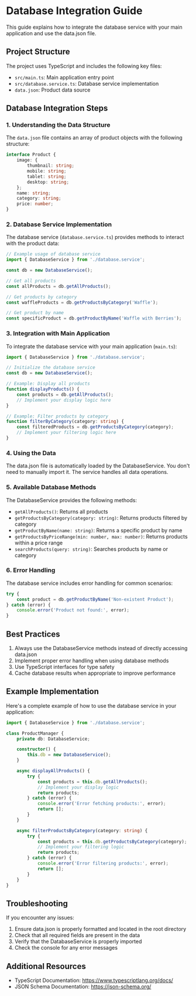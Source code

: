 # Database Integration Guide

This guide explains how to integrate the database service with your main application and use the data.json file.

## Project Structure

The project uses TypeScript and includes the following key files:
- `src/main.ts`: Main application entry point
- `src/database.service.ts`: Database service implementation
- `data.json`: Product data source

## Database Integration Steps

### 1. Understanding the Data Structure

The `data.json` file contains an array of product objects with the following structure:

```typescript
interface Product {
    image: {
        thumbnail: string;
        mobile: string;
        tablet: string;
        desktop: string;
    };
    name: string;
    category: string;
    price: number;
}
```

### 2. Database Service Implementation

The database service (`database.service.ts`) provides methods to interact with the product data:

```typescript
// Example usage of database service
import { DatabaseService } from './database.service';

const db = new DatabaseService();

// Get all products
const allProducts = db.getAllProducts();

// Get products by category
const waffleProducts = db.getProductsByCategory('Waffle');

// Get product by name
const specificProduct = db.getProductByName('Waffle with Berries');
```

### 3. Integration with Main Application

To integrate the database service with your main application (`main.ts`):

```typescript
import { DatabaseService } from './database.service';

// Initialize the database service
const db = new DatabaseService();

// Example: Display all products
function displayProducts() {
    const products = db.getAllProducts();
    // Implement your display logic here
}

// Example: Filter products by category
function filterByCategory(category: string) {
    const filteredProducts = db.getProductsByCategory(category);
    // Implement your filtering logic here
}
```

### 4. Using the Data

The data.json file is automatically loaded by the DatabaseService. You don't need to manually import it. The service handles all data operations.

### 5. Available Database Methods

The DatabaseService provides the following methods:

- `getAllProducts()`: Returns all products
- `getProductsByCategory(category: string)`: Returns products filtered by category
- `getProductByName(name: string)`: Returns a specific product by name
- `getProductsByPriceRange(min: number, max: number)`: Returns products within a price range
- `searchProducts(query: string)`: Searches products by name or category

### 6. Error Handling

The database service includes error handling for common scenarios:

```typescript
try {
    const product = db.getProductByName('Non-existent Product');
} catch (error) {
    console.error('Product not found:', error);
}
```

## Best Practices

1. Always use the DatabaseService methods instead of directly accessing data.json
2. Implement proper error handling when using database methods
3. Use TypeScript interfaces for type safety
4. Cache database results when appropriate to improve performance

## Example Implementation

Here's a complete example of how to use the database service in your application:

```typescript
import { DatabaseService } from './database.service';

class ProductManager {
    private db: DatabaseService;

    constructor() {
        this.db = new DatabaseService();
    }

    async displayAllProducts() {
        try {
            const products = this.db.getAllProducts();
            // Implement your display logic
            return products;
        } catch (error) {
            console.error('Error fetching products:', error);
            return [];
        }
    }

    async filterProductsByCategory(category: string) {
        try {
            const products = this.db.getProductsByCategory(category);
            // Implement your filtering logic
            return products;
        } catch (error) {
            console.error('Error filtering products:', error);
            return [];
        }
    }
}
```

## Troubleshooting

If you encounter any issues:

1. Ensure data.json is properly formatted and located in the root directory
2. Check that all required fields are present in the data
3. Verify that the DatabaseService is properly imported
4. Check the console for any error messages

## Additional Resources

- TypeScript Documentation: https://www.typescriptlang.org/docs/
- JSON Schema Documentation: https://json-schema.org/ 